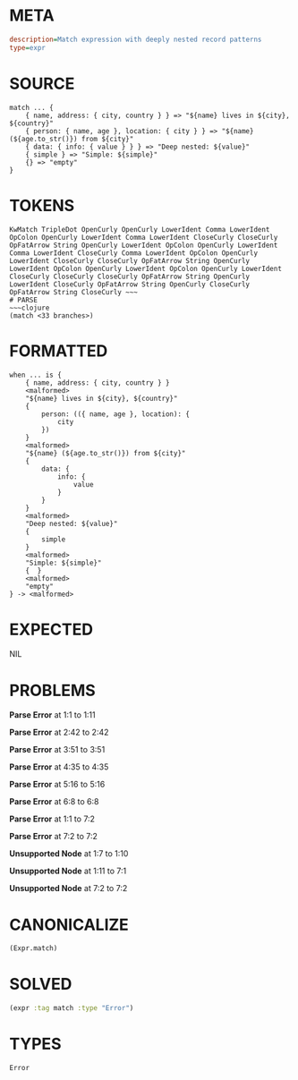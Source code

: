 # META
~~~ini
description=Match expression with deeply nested record patterns
type=expr
~~~
# SOURCE
~~~roc
match ... {
    { name, address: { city, country } } => "${name} lives in ${city}, ${country}"
    { person: { name, age }, location: { city } } => "${name} (${age.to_str()}) from ${city}"
    { data: { info: { value } } } => "Deep nested: ${value}"
    { simple } => "Simple: ${simple}"
    {} => "empty"
}
~~~
# TOKENS
~~~text
KwMatch TripleDot OpenCurly OpenCurly LowerIdent Comma LowerIdent OpColon OpenCurly LowerIdent Comma LowerIdent CloseCurly CloseCurly OpFatArrow String OpenCurly LowerIdent OpColon OpenCurly LowerIdent Comma LowerIdent CloseCurly Comma LowerIdent OpColon OpenCurly LowerIdent CloseCurly CloseCurly OpFatArrow String OpenCurly LowerIdent OpColon OpenCurly LowerIdent OpColon OpenCurly LowerIdent CloseCurly CloseCurly CloseCurly OpFatArrow String OpenCurly LowerIdent CloseCurly OpFatArrow String OpenCurly CloseCurly OpFatArrow String CloseCurly ~~~
# PARSE
~~~clojure
(match <33 branches>)
~~~
# FORMATTED
~~~roc
when ... is {
	{ name, address: { city, country } }
	<malformed>
	"${name} lives in ${city}, ${country}"
	{
		person: (({ name, age }, location): {
			city
		})
	}
	<malformed>
	"${name} (${age.to_str()}) from ${city}"
	{
		data: {
			info: {
				value
			}
		}
	}
	<malformed>
	"Deep nested: ${value}"
	{
		simple
	}
	<malformed>
	"Simple: ${simple}"
	{  }
	<malformed>
	"empty"
} -> <malformed>
~~~
# EXPECTED
NIL
# PROBLEMS
**Parse Error**
at 1:1 to 1:11

**Parse Error**
at 2:42 to 2:42

**Parse Error**
at 3:51 to 3:51

**Parse Error**
at 4:35 to 4:35

**Parse Error**
at 5:16 to 5:16

**Parse Error**
at 6:8 to 6:8

**Parse Error**
at 1:1 to 7:2

**Parse Error**
at 7:2 to 7:2

**Unsupported Node**
at 1:7 to 1:10

**Unsupported Node**
at 1:11 to 7:1

**Unsupported Node**
at 7:2 to 7:2

# CANONICALIZE
~~~clojure
(Expr.match)
~~~
# SOLVED
~~~clojure
(expr :tag match :type "Error")
~~~
# TYPES
~~~roc
Error
~~~
